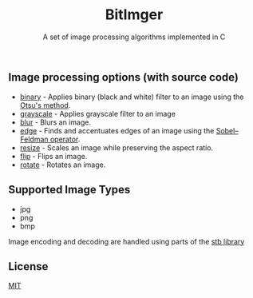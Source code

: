   <h1 align="center">BitImger</h1>
  <p align="center">A set of image processing algorithms implemented in C</p>
</div>

<br>

## Image processing options (with source code)
- [binary](./src/filters/binary.c) - Applies binary (black and white) filter to an image using the [Otsu's method](https://en.wikipedia.org/wiki/Otsu%27s_method).
- [grayscale](./src/filters/grayscale.c) - Applies grayscale filter to an image
- [blur](./src/filters/blur.c) - Blurs an image.
- [edge](./src/filters/edge.c) - Finds and accentuates edges of an image using the [Sobel–Feldman operator](https://en.wikipedia.org/wiki/Sobel_operator).
- [resize](./src/dimension_tools/resize.c) - Scales an image while preserving the aspect ratio.
- [flip](./src/dimension_tools/flip.c) - Flips an image.
- [rotate](./src/dimension_tools/rotate.c) - Rotates an image.

## Supported Image Types
- jpg
- png
- bmp
<p>Image encoding and decoding are handled using parts of the <a href="https://github.com/nothings/stb">stb library</a></p>

## License
[MIT](https://choosealicense.com/licenses/mit/)
